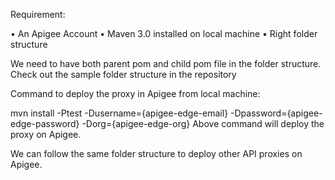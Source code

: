 Requirement:

•	An Apigee Account
•	Maven 3.0 installed on local machine
•	Right folder structure

We need to have both parent pom and child pom file in the folder structure. Check out the sample folder structure in the repository

Command to deploy the proxy in Apigee from local machine:

mvn install -Ptest -Dusername={apigee-edge-email} -Dpassword={apigee-edge-password} -Dorg={apigee-edge-org}
Above command will deploy the proxy on Apigee.

We can follow the same folder structure to deploy other API proxies on Apigee.

